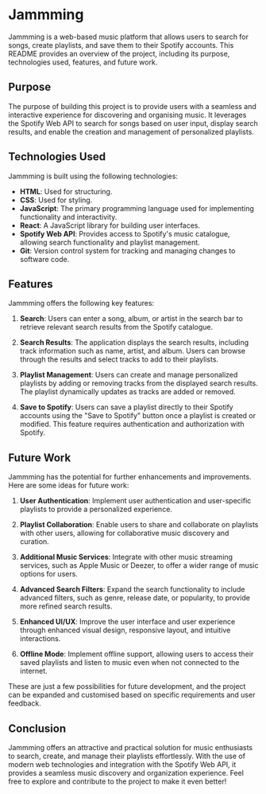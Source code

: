 # Jammming
Jammming is a web-based music platform that allows users to search for songs, create playlists, and save them to their Spotify accounts. This README provides an overview of the project, including its purpose, technologies used, features, and future work.

## Purpose

The purpose of building this project is to provide users with a seamless and interactive experience for discovering and organising music. It leverages the Spotify Web API to search for songs based on user input, display search results, and enable the creation and management of personalized playlists.

## Technologies Used

Jammming is built using the following technologies:

- **HTML**: Used for structuring.
- **CSS**: Used for styling.
- **JavaScript**: The primary programming language used for implementing functionality and interactivity.
- **React**: A JavaScript library for building user interfaces.
- **Spotify Web API**: Provides access to Spotify's music catalogue, allowing search functionality and playlist management.
- **Git**: Version control system for tracking and managing changes to software code.

## Features

Jammming offers the following key features:

1. **Search**: Users can enter a song, album, or artist in the search bar to retrieve relevant search results from the Spotify catalogue.

2. **Search Results**: The application displays the search results, including track information such as name, artist, and album. Users can browse through the results and select tracks to add to their playlists.

3. **Playlist Management**: Users can create and manage personalized playlists by adding or removing tracks from the displayed search results. The playlist dynamically updates as tracks are added or removed.

4. **Save to Spotify**: Users can save a playlist directly to their Spotify accounts using the "Save to Spotify" button once a playlist is created or modified. This feature requires authentication and authorization with Spotify.

## Future Work

Jammming has the potential for further enhancements and improvements. Here are some ideas for future work:

1. **User Authentication**: Implement user authentication and user-specific playlists to provide a personalized experience.

2. **Playlist Collaboration**: Enable users to share and collaborate on playlists with other users, allowing for collaborative music discovery and curation.

3. **Additional Music Services**: Integrate with other music streaming services, such as Apple Music or Deezer, to offer a wider range of music options for users.

4. **Advanced Search Filters**: Expand the search functionality to include advanced filters, such as genre, release date, or popularity, to provide more refined search results.

5. **Enhanced UI/UX**: Improve the user interface and user experience through enhanced visual design, responsive layout, and intuitive interactions.

6. **Offline Mode**: Implement offline support, allowing users to access their saved playlists and listen to music even when not connected to the internet.

These are just a few possibilities for future development, and the project can be expanded and customised based on specific requirements and user feedback.

## Conclusion

Jammming offers an attractive and practical solution for music enthusiasts to search, create, and manage their playlists effortlessly. With the use of modern web technologies and integration with the Spotify Web API, it provides a seamless music discovery and organization experience. Feel free to explore and contribute to the project to make it even better!
